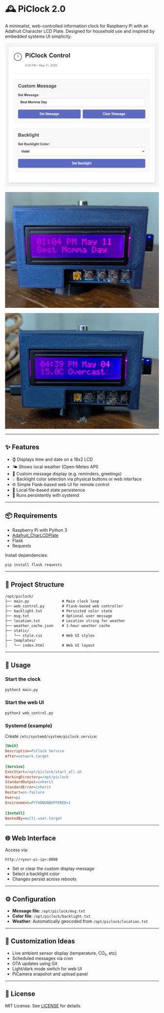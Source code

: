 # 🕰️ PiClock 2.0

A minimalist, web-controlled information clock for Raspberry Pi with an Adafruit Character LCD Plate. Designed for household use and inspired by embedded systems UI simplicity.

![Web UI Screenshot](assets/screenshot.png)

![PiClock Build](assets/piclock.jpg)

![Weather Display](assets/weather.jpg)

---

## ✨ Features

- ⌚ Displays time and date on a 16x2 LCD
- 🌤️ Shows local weather (Open-Meteo API)
- 📝 Custom message display (e.g. reminders, greetings)
- 💡 Backlight color selection via physical buttons or web interface
- 🌐 Simple Flask-based web UI for remote control
- 📁 Local file-based state persistence
- 🔁 Runs persistently with systemd

---

## 📦 Requirements

- Raspberry Pi with Python 3
- [Adafruit_CharLCDPlate](https://github.com/adafruit/Adafruit_Python_CharLCD)
- Flask
- Requests

Install dependencies:

```bash
pip install flask requests
````

---

## 📂 Project Structure

```
/opt/piclock/
├── main.py               # Main clock loop
├── web_control.py        # Flask-based web controller
├── backlight.txt         # Persisted color state
├── msg.txt               # Optional user message
├── location.txt          # Location string for weather
├── weather_cache.json    # 1-hour weather cache
├── static/
│   └── style.css         # Web UI styles
├── templates/
│   └── index.html        # Web UI layout
```

---

## 🚀 Usage

### Start the clock

```bash
python3 main.py
```

### Start the web UI

```bash
python3 web_control.py
```

### Systemd (example)

Create `/etc/systemd/system/piclock.service`:

```ini
[Unit]
Description=PiClock Service
After=network.target

[Service]
ExecStart=/opt/piclock/start_all.sh
WorkingDirectory=/opt/piclock
StandardOutput=inherit
StandardError=inherit
Restart=on-failure
User=pi
Environment=PYTHONUNBUFFERED=1

[Install]
WantedBy=multi-user.target
```

---

## 🌐 Web Interface

Access via:

```
http://<your-pi-ip>:8080
```

* Set or clear the custom display message
* Select a backlight color
* Changes persist across reboots

---

## ⚙️ Configuration

* **Message file**: `/opt/piclock/msg.txt`
* **Color file**: `/opt/piclock/backlight.txt`
* **Weather**: Automatically geocoded from `/opt/piclock/location.txt`

---

## 🧰 Customization Ideas

* Live ambient sensor display (temperature, CO₂, etc)
* Scheduled messages via cron
* OTA updates using Git
* Light/dark mode switch for web UI
* PiCamera snapshot and upload panel

---

## 📜 License

MIT License. See [LICENSE](LICENSE) for details.
